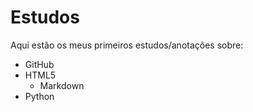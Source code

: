 # Estudos

Aqui estão os meus primeiros estudos/anotações sobre:

* GitHub
* HTML5
    * Markdown
* Python
